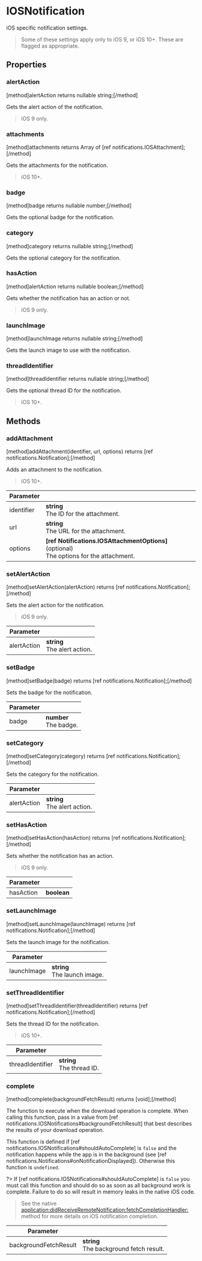 # IOSNotification

iOS specific notification settings.

> Some of these settings apply only to iOS 9, or iOS 10+.  These are flagged as appropriate.

## Properties

### alertAction
[method]alertAction returns nullable string;[/method]

Gets the alert action of the notification.

> iOS 9 only.

### attachments
[method]attachments returns Array of [ref notifications.IOSAttachment];[/method]

Gets the attachments for the notification.

> iOS 10+.

### badge
[method]badge returns nullable number;[/method]

Gets the optional badge for the notification.

### category
[method]category returns nullable string;[/method]

Gets the optional category for the notification.

### hasAction
[method]alertAction returns nullable boolean;[/method]

Gets whether the notification has an action or not.

> iOS 9 only.

### launchImage
[method]launchImage returns nullable string;[/method]

Gets the launch image to use with the notification.

### threadIdentifier
[method]threadIdentifier returns nullable string;[/method]

Gets the optional thread ID for the notification.

> iOS 10+.

## Methods

### addAttachment
[method]addAttachment(identifier, url, options) returns [ref notifications.Notification];[/method]

Adds an attachment to the notification.

> iOS 10+.

| Parameter |         |
| --------- | ------- |
| identifier  | **string** <br /> The ID for the attachment. |
| url  | **string** <br /> The URL for the attachment. |
| options  | **[ref Notifications.IOSAttachmentOptions]** (optional) <br /> The options for the attachment. |

### setAlertAction
[method]setAlertAction(alertAction) returns [ref notifications.Notification];[/method]

Sets the alert action for the notification.

> iOS 9 only.

| Parameter |         |
| --------- | ------- |
| alertAction  | **string** <br /> The alert action. |

### setBadge
[method]setBadge(badge) returns [ref notifications.Notification];[/method]

Sets the badge for the notification.

| Parameter |         |
| --------- | ------- |
| badge  | **number** <br /> The badge. |

### setCategory
[method]setCategory(category) returns [ref notifications.Notification];[/method]

Sets the category for the notification.

| Parameter |         |
| --------- | ------- |
| alertAction  | **string** <br /> The alert action. |

### setHasAction
[method]setHasAction(hasAction) returns [ref notifications.Notification];[/method]

Sets whether the notification has an action.

> iOS 9 only.

| Parameter |         |
| --------- | ------- |
| hasAction  | **boolean** |

### setLaunchImage
[method]setLaunchImage(launchImage) returns [ref notifications.Notification];[/method]

Sets the launch image for the notification.

| Parameter |         |
| --------- | ------- |
| launchImage  | **string** <br /> The launch image. |

### setThreadIdentifier
[method]setThreadIdentifier(threadIdentifier) returns [ref notifications.Notification];[/method]

Sets the thread ID for the notification.

> iOS 10+.

| Parameter |         |
| --------- | ------- |
| threadIdentifier  | **string** <br /> The thread ID. |

### complete
[method]complete(backgroundFetchResult) returns [void];[/method]

The function to execute when the download operation is complete. When calling this function, pass in a value from [ref notifications.IOSNotifications#backgroundFetchResult] that best describes the results of your download operation.

This function is defined if [ref notifications.IOSNotifications#shouldAutoComplete] is `false` and the notification happens while the app is in the background (see [ref notifications.Notifications#onNotificationDisplayed]). Otherwise this function is `undefined`. 

?> If [ref notifications.IOSNotifications#shouldAutoComplete] is `false` you must call this function and should do so as soon as all background work is complete. Failure to do so will result in memory leaks in the native iOS code.

> See the native [application:didReceiveRemoteNotification:fetchCompletionHandler:](https://developer.apple.com/documentation/uikit/uiapplicationdelegate/1623013-application?language=objc) method for more details on iOS notification completion.

| Parameter |         |
| --------- | ------- |
| backgroundFetchResult  | **string** <br /> The background fetch result. |
